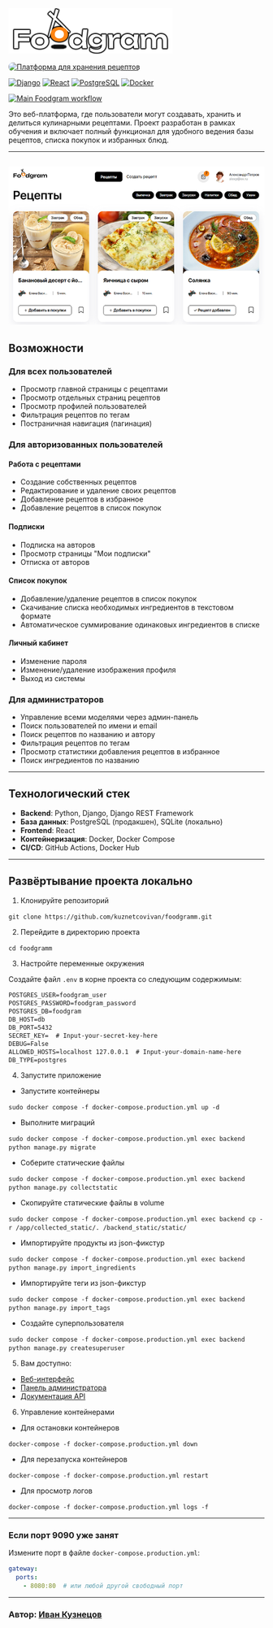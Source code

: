 ![Платформа для хранения рецептов](frontend/src/images/logo.png)

<a href="http://food-gram.hopto.org" target="_blank" rel="noopener noreferrer">
  <img 
    src="https://img.shields.io/badge/ПЛАТФОРМА_ДЛЯ_ХРАНЕНИЯ_РЕЦЕПТОВ-orange?style=flat&logo=fastapi&logoColor=white" 
    alt="Платформа для хранения рецептов" 
    style="height:30px; border-radius: 8px;"
  >
</a>

[![Django](https://img.shields.io/badge/Django-3.2-green)](https://www.djangoproject.com/)
[![React](https://img.shields.io/badge/React-18-blue)](https://reactjs.org/)
[![PostgreSQL](https://img.shields.io/badge/PostgreSQL-13-blue)](https://www.postgresql.org/)
[![Docker](https://img.shields.io/badge/Docker-20.10-blue)](https://www.docker.com/)

[![Main Foodgram workflow](https://github.com/KuznetcovIvan/foodgram/actions/workflows/main.yml/badge.svg)](https://github.com/KuznetcovIvan/foodgram/actions/workflows/main.yml)

Это веб-платформа, где пользователи могут создавать, хранить и делиться кулинарными рецептами. Проект разработан в рамках обучения и включает полный функционал для удобного ведения базы рецептов, списка покупок и избранных блюд.

---
![Страница Foodgram](./images/foodgram.png)
---

## Возможности

### Для всех пользователей
- Просмотр главной страницы с рецептами
- Просмотр отдельных страниц рецептов
- Просмотр профилей пользователей
- Фильтрация рецептов по тегам
- Постраничная навигация (пагинация)

### Для авторизованных пользователей
#### Работа с рецептами
- Создание собственных рецептов
- Редактирование и удаление своих рецептов
- Добавление рецептов в избранное
- Добавление рецептов в список покупок

#### Подписки
- Подписка на авторов
- Просмотр страницы "Мои подписки"
- Отписка от авторов

#### Список покупок
- Добавление/удаление рецептов в список покупок
- Скачивание списка необходимых ингредиентов в текстовом формате
- Автоматическое суммирование одинаковых ингредиентов в списке

#### Личный кабинет
- Изменение пароля
- Изменение/удаление изображения профиля
- Выход из системы

### Для администраторов
- Управление всеми моделями через админ-панель
- Поиск пользователей по имени и email
- Поиск рецептов по названию и автору
- Фильтрация рецептов по тегам
- Просмотр статистики добавления рецептов в избранное
- Поиск ингредиентов по названию

---

## Технологический стек
- **Backend**: Python, Django, Django REST Framework  
- **База данных**: PostgreSQL (продакшен), SQLite (локально)  
- **Frontend**: React  
- **Контейнеризация**: Docker, Docker Compose  
- **CI/CD**: GitHub Actions, Docker Hub  

---

## Развёртывание проекта локально

1. Клонируйте репозиторий

`git clone https://github.com/kuznetcovivan/foodgramm.git`

2. Перейдите в директорию проекта

`cd foodgramm`

3. Настройте переменные окружения

 Создайте файл `.env` в корне проекта со следующим содержимым:
```
POSTGRES_USER=foodgram_user
POSTGRES_PASSWORD=foodgram_password
POSTGRES_DB=foodgram
DB_HOST=db
DB_PORT=5432
SECRET_KEY=  # Input-your-secret-key-here
DEBUG=False
ALLOWED_HOSTS=localhost 127.0.0.1  # Input-your-domain-name-here
DB_TYPE=postgres
```

4. Запустите приложение

- Запустите контейнеры

`sudo docker compose -f docker-compose.production.yml up -d`

- Выполните миграций

`sudo docker compose -f docker-compose.production.yml exec backend python manage.py migrate`

- Соберите статические файлы

`sudo docker compose -f docker-compose.production.yml exec backend python manage.py collectstatic`

- Скопируйте статические файлы в volume

`sudo docker compose -f docker-compose.production.yml exec backend cp -r /app/collected_static/. /backend_static/static/`

- Импортируйте продукты из json-фикстур

`sudo docker compose -f docker-compose.production.yml exec backend python manage.py import_ingredients`

- Импортируйте теги из json-фикстур

`sudo docker compose -f docker-compose.production.yml exec backend python manage.py import_tags`

- Создайте суперпользователя 

`sudo docker compose -f docker-compose.production.yml exec backend python manage.py createsuperuser`

5. Вам доступно:
- [Веб-интерфейс](http://localhost:9090)
- [Панель администратора](http://localhost:9090/admin/)
- [Документация API](http://localhost:9090/api/docs/)

6. Управление контейнерами
- Для остановки контейнеров

`docker-compose -f docker-compose.production.yml down`

- Для перезапуска контейнеров

`docker-compose -f docker-compose.production.yml restart`

- Для просмотр логов

`docker-compose -f docker-compose.production.yml logs -f`

---

### Если порт 9090 уже занят
Измените порт в файле `docker-compose.production.yml`:
```yaml
gateway:
  ports:
    - 8080:80  # или любой другой свободный порт
```
---
### Автор: [Иван Кузнецов](https://github.com/KuznetcovIvan)
